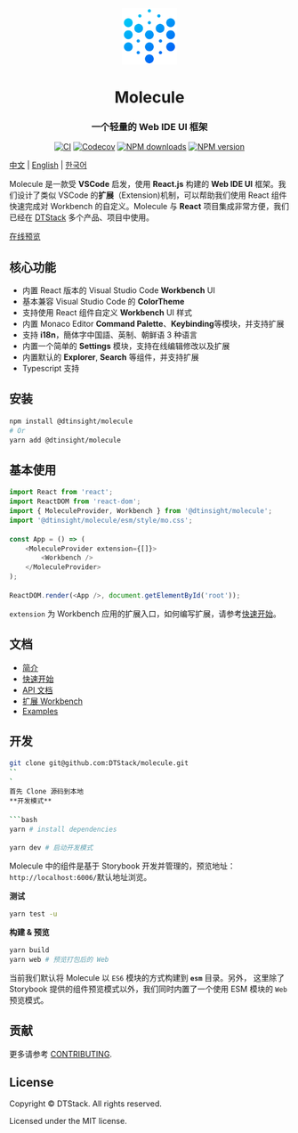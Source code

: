 <div align="center">

 <img src="./website/static/img/logo@3x.png" width="20%" height="20%" alt="watchman-logo" />
 <h1>Molecule</h1>
 <h3>一个轻量的 Web IDE UI 框架</h3>

[![CI][ci-image]][ci-url] [![Codecov][codecov-image]][codecov-url] [![NPM downloads][download-img]][download-url] [![NPM version][npm-version]][npm-version-url]

</div>

[ci-image]: https://github.com/DTStack/molecule/actions/workflows/main.yml/badge.svg
[ci-url]: https://github.com/DTStack/molecule/actions/workflows/main.yml
[codecov-image]: https://codecov.io/gh/DTStack/molecule/branch/main/graph/badge.svg?token=PDjbCBo6qz
[codecov-url]: https://codecov.io/gh/DTStack/molecule
[download-img]: https://img.shields.io/npm/dm/@dtinsight/molecule.svg?style=flat
[download-url]: https://www.npmjs.com/package/@dtinsight/molecule
[npm-version]: https://img.shields.io/npm/v/@dtinsight/molecule.svg?style=flat-square
[npm-version-url]: https://www.npmjs.com/package/@dtinsight/molecule

[中文](./README-zhCN.md) | [English](./README.md) | [한국어](./README-koKR.md)

Molecule 是一款受 **VSCode** 启发，使用 **React.js** 构建的 **Web IDE UI** 框架。我们设计了类似 VSCode 的**扩展**（Extension)机制，可以帮助我们使用 React 组件快速完成对 Workbench 的自定义。Molecule 与 **React** 项目集成非常方便，我们已经在 [DTStack](https://www.dtstack.com/) 多个产品、项目中使用。

[在线预览](https://dtstack.github.io/molecule-examples/#/)

## 核心功能

-   内置 React 版本的 Visual Studio Code **Workbench** UI
-   基本兼容 Visual Studio Code 的 **ColorTheme**
-   支持使用 React 组件自定义 **Workbench** UI 样式
-   内置 Monaco Editor **Command Palette**、**Keybinding**等模块，并支持扩展
-   支持 **i18n**，簡体字中国語、英制、朝鲜语 3 种语言
-   内置一个简单的 **Settings** 模块，支持在线编辑修改以及扩展
-   内置默认的 **Explorer**, **Search** 等组件，并支持扩展
-   Typescript 支持

## 安装

```bash
npm install @dtinsight/molecule
# Or
yarn add @dtinsight/molecule
```

## 基本使用

```javascript
import React from 'react';
import ReactDOM from 'react-dom';
import { MoleculeProvider, Workbench } from '@dtinsight/molecule';
import '@dtinsight/molecule/esm/style/mo.css';

const App = () => (
    <MoleculeProvider extension={[]}>
        <Workbench />
    </MoleculeProvider>
);

ReactDOM.render(<App />, document.getElementById('root'));
```

`extension` 为 Workbench 应用的扩展入口，如何编写扩展，请参考[快速开始](https://dtstack.github.io/molecule/docs/quick-start)。

## 文档

-   [简介](https://dtstack.github.io/molecule/docs/introduction)
-   [快速开始](https://dtstack.github.io/molecule/docs/quick-start)
-   [API 文档](https://dtstack.github.io/molecule/docs/api)
-   [扩展 Workbench](https://dtstack.github.io/molecule/docs/guides/extend-workbench)
-   [Examples](https://github.com/DTStack/molecule-examples)

## 开发

````bash
git clone git@github.com:DTStack/molecule.git
``
`
首先 Clone 源码到本地
**开发模式**

```bash
yarn # install dependencies

yarn dev # 启动开发模式
````

Molecule 中的组件是基于 Storybook 开发并管理的，预览地址：`http://localhost:6006/`默认地址浏览。

**测试**

```bash
yarn test -u
```

**构建 & 预览**

```bash
yarn build
yarn web # 预览打包后的 Web
```

当前我们默认将 Molecule 以 `ES6` 模块的方式构建到 **`esm`** 目录。另外，
这里除了 Storybook 提供的组件预览模式以外，我们同时内置了一个使用 ESM 模块的 `Web` 预览模式。

## 贡献

更多请参考 [CONTRIBUTING](./CONTRIBUTING.md).

## License

Copyright © DTStack. All rights reserved.

Licensed under the MIT license.
